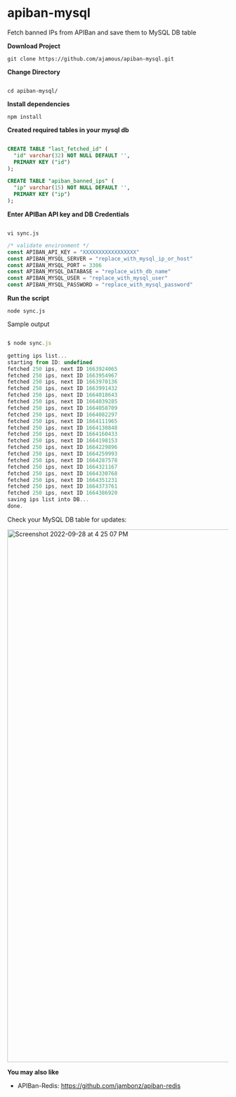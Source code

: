 # apiban-mysql
Fetch banned IPs from APIBan and save them to MySQL DB table



**Download Project**
```shell
git clone https://github.com/ajamous/apiban-mysql.git

```
**Change Directory**

```shell

cd apiban-mysql/

```

**Install dependencies**

```shell
npm install 
```

**Created required tables in your mysql db**

```sql

CREATE TABLE "last_fetched_id" (
  "id" varchar(32) NOT NULL DEFAULT '',
  PRIMARY KEY ("id")
);

CREATE TABLE "apiban_banned_ips" (
  "ip" varchar(15) NOT NULL DEFAULT '',
  PRIMARY KEY ("ip")
);

```

**Enter APIBan API key and DB Credentials** 

```shell

vi sync.js 

```

```js
/* validate environment */
const APIBAN_API_KEY = "XXXXXXXXXXXXXXXXX"
const APIBAN_MYSQL_SERVER = "replace_with_mysql_ip_or_host"
const APIBAN_MYSQL_PORT = 3306
const APIBAN_MYSQL_DATABASE = "replace_with_db_name"
const APIBAN_MYSQL_USER = "replace_with_mysql_user"
const APIBAN_MYSQL_PASSWORD = "replace_with_mysql_password"

```


**Run the script**

```shell
node sync.js
```

Sample output

```js

$ node sync.js 

getting ips list...
starting from ID: undefined
fetched 250 ips, next ID 1663924065
fetched 250 ips, next ID 1663954967
fetched 250 ips, next ID 1663970136
fetched 250 ips, next ID 1663991432
fetched 250 ips, next ID 1664018643
fetched 250 ips, next ID 1664039285
fetched 250 ips, next ID 1664058709
fetched 250 ips, next ID 1664082297
fetched 250 ips, next ID 1664111965
fetched 250 ips, next ID 1664130848
fetched 250 ips, next ID 1664160433
fetched 250 ips, next ID 1664198153
fetched 250 ips, next ID 1664229896
fetched 250 ips, next ID 1664259993
fetched 250 ips, next ID 1664287578
fetched 250 ips, next ID 1664321167
fetched 250 ips, next ID 1664330768
fetched 250 ips, next ID 1664351231
fetched 250 ips, next ID 1664373761
fetched 250 ips, next ID 1664386920
saving ips list into DB...
done.

```

Check your MySQL DB table for updates:


<img width="1213" alt="Screenshot 2022-09-28 at 4 25 07 PM" src="https://user-images.githubusercontent.com/19316784/192790331-f495f182-b1a0-4774-a9da-0085f9461095.png">


**You may also like**

- APIBan-Redis: https://github.com/jambonz/apiban-redis 

